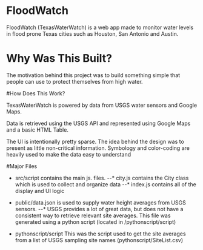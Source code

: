 # FloodWatch

FloodWatch (TexasWaterWatch) is a web app made to monitor water levels in flood prone Texas cities such as Houston, San Antonio and Austin.

# Why Was This Built?

The motivation behind this project was to build something simple that people can use to protect themselves from high water.

#How Does This Work?

TexasWaterWatch is powered by data from USGS water sensors and Google Maps.

Data is retrieved using the USGS API and represented using Google Maps and a basic HTML Table.

The UI is intentionally pretty sparse. The idea behind the design was to present as little non-critical information.
Symbology and color-coding are heavily used to make the data easy to understand

#Major Files

* src/script contains the main js. files.
--* city.js contains the City class which is used to collect and organize data
--* index.js contains all of the display and UI logic

* public/data.json is used to supply water height averages from USGS sensors.
--* USGS provides a lot of great data, but does not have a consistent way to retrieve relevant site averages.  This file was generated using a python script (located in /pythonscript/script)

* pythonscript/script This was the script used to get the site averages from a list of USGS sampling site names (pythonscript/SiteList.csv)
